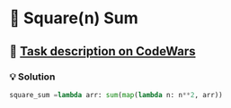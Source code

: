 # 📝 Square(n) Sum

## 🔗 [Task description on CodeWars](https://www.codewars.com/kata/515e271a311df0350d00000f)

### 💡 Solution

```python
square_sum =lambda arr: sum(map(lambda n: n**2, arr))
```
